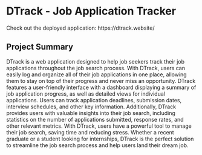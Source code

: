 <h1>DTrack - Job Application Tracker</h1>
<p>Check out the deployed application: https://dtrack.website/</p>

<h2>Project Summary</h2>

DTrack is a web application designed to help job seekers track their job applications throughout the job search process. With DTrack, users can easily log and organize all of their job applications in one place, allowing them to stay on top of their progress and never miss an opportunity. 
DTrack features a user-friendly interface with a dashboard displaying a summary of job application progress, as well as detailed views for individual applications. Users can track application deadlines, submission dates, interview schedules, and other key information. Additionally, DTrack provides users with valuable insights into their job search, including statistics on the number of applications submitted, response rates, and other relevant metrics. 
With DTrack, users have a powerful tool to manage their job search, saving time and reducing stress. Whether a recent graduate or a student looking for internships, DTrack is the perfect solution to streamline the job search process and help users land their dream job.
